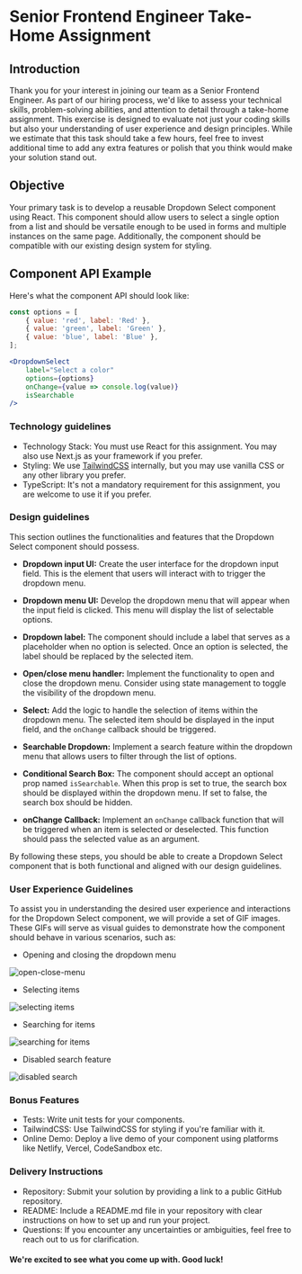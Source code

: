 # Senior Frontend Engineer Take-Home Assignment

## Introduction

Thank you for your interest in joining our team as a Senior Frontend Engineer. As part of our hiring process, we'd like to assess your technical skills, problem-solving abilities, and attention to detail through a take-home assignment. This exercise is designed to evaluate not just your coding skills but also your understanding of user experience and design principles. While we estimate that this task should take a few hours, feel free to invest additional time to add any extra features or polish that you think would make your solution stand out.


## Objective


Your primary task is to develop a reusable Dropdown Select component using React. This component should allow users to select a single option from a list and should be versatile enough to be used in forms and multiple instances on the same page. Additionally, the component should be compatible with our existing design system for styling.

## Component API Example

Here's what the component API should look like:
 
```jsx
const options = [
    { value: 'red', label: 'Red' },
    { value: 'green', label: 'Green' },
    { value: 'blue', label: 'Blue' },
];

<DropdownSelect
    label="Select a color"
    options={options}
    onChange={value => console.log(value)}
    isSearchable
/>
```


### Technology guidelines

- Technology Stack: You must use React for this assignment. You may also use Next.js as your framework if you prefer.
- Styling: We use [TailwindCSS](https://tailwindcss.com/) internally, but you may use vanilla CSS or any other library you prefer.
- TypeScript: It's not a mandatory requirement for this assignment, you are welcome to use it if you prefer.

### Design guidelines

This section outlines the functionalities and features that the Dropdown Select component should possess. 

- **Dropdown input UI:** Create the user interface for the dropdown input field. This is the element that users will interact with to trigger the dropdown menu.

- **Dropdown menu UI:** Develop the dropdown menu that will appear when the input field is clicked. This menu will display the list of selectable options.

- **Dropdown label:** The component should include a label that serves as a placeholder when no option is selected. Once an option is selected, the label should be replaced by the selected item.

- **Open/close menu handler:** Implement the functionality to open and close the dropdown menu. Consider using state management to toggle the visibility of the dropdown menu.

- **Select:** Add the logic to handle the selection of items within the dropdown menu. The selected item should be displayed in the input field, and the `onChange` callback should be triggered.

- **Searchable Dropdown:** Implement a search feature within the dropdown menu that allows users to filter through the list of options.

- **Conditional Search Box:** The component should accept an optional prop named `isSearchable`. When this prop is set to true, the search box should be displayed within the dropdown menu. If set to false, the search box should be hidden.

- **onChange Callback:** Implement an `onChange` callback function that will be triggered when an item is selected or deselected. This function should pass the selected value as an argument.

By following these steps, you should be able to create a Dropdown Select component that is both functional and aligned with our design guidelines.

### User Experience Guidelines
To assist you in understanding the desired user experience and interactions for the Dropdown Select component, we will provide a set of GIF images. These GIFs will serve as visual guides to demonstrate how the component should behave in various scenarios, such as:

- Opening and closing the dropdown menu
<div align="left">
  <img src="https://github.com/washingtonsoares/frontend-take-home-assignment/assets/5726140/8b1d3616-677e-49e7-b2d9-0e46ebd0482d" alt="open-close-menu" />
</div>

- Selecting items
<div align="left">
 <img src="https://github.com/washingtonsoares/frontend-take-home-assignment/assets/5726140/4ae24c61-65c0-4ea2-abce-6666bf0d0032" alt="selecting items" />
</div>

- Searching for items
<div align="left">
 <img src="https://github.com/washingtonsoares/frontend-take-home-assignment/assets/5726140/682afdb9-b4cc-4d7b-b0f0-a6bafcdff02b" alt="searching for items" />
</div>

- Disabled search feature
<div align="left">
 <img src="https://github.com/washingtonsoares/frontend-take-home-assignment/assets/5726140/dec87de2-36dc-4ec1-8753-7fed0d3ec21c" alt="disabled search" />
</div>

### Bonus Features

- Tests: Write unit tests for your components.
- TailwindCSS: Use TailwindCSS for styling if you're familiar with it.
- Online Demo: Deploy a live demo of your component using platforms like Netlify, Vercel, CodeSandbox etc.

### Delivery Instructions

- Repository: Submit your solution by providing a link to a public GitHub repository.
- README: Include a README.md file in your repository with clear instructions on how to set up and run your project.
- Questions: If you encounter any uncertainties or ambiguities, feel free to reach out to us for clarification.


#### We're excited to see what you come up with. Good luck!
